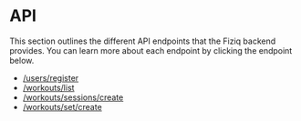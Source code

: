 # API
This section outlines the different API endpoints that the Fiziq backend provides. You can learn
more about each endpoint by clicking the endpoint below.

- [/users/register](users_register.md)
- [/workouts/list](workouts_list.md)
- [/workouts/sessions/create](workouts_sessions_create.md)
- [/workouts/set/create](workouts_sets_create.md)
